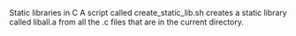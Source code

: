 Static libraries in C
A script called create_static_lib.sh creates a static library called liball.a from all the .c files that are in the current directory.
